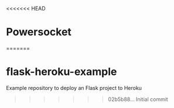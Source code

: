 <<<<<<< HEAD
# Powersocket
=======
# flask-heroku-example
Example repository to deploy an Flask project to Heroku
>>>>>>> 02b5b88... Initial commit
